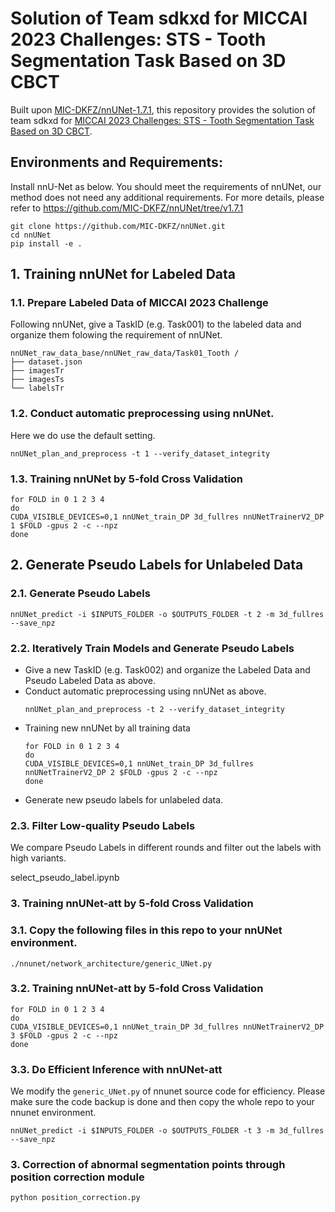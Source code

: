 # Solution of Team sdkxd for MICCAI 2023 Challenges: STS - Tooth Segmentation Task Based on 3D CBCT

Built upon [MIC-DKFZ/nnUNet-1.7.1](https://github.com/MIC-DKFZ/nnUNet/tree/v1.7.1), this repository provides the solution of team sdkxd for [MICCAI 2023 Challenges: STS - Tooth Segmentation Task Based on 3D CBCT](https://tianchi.aliyun.com/competition/entrance/532087/rankingList).

## Environments and Requirements:
Install nnU-Net as below. You should meet the requirements of nnUNet, our method does not need any additional requirements. For more details, please refer to https://github.com/MIC-DKFZ/nnUNet/tree/v1.7.1
```
git clone https://github.com/MIC-DKFZ/nnUNet.git
cd nnUNet
pip install -e .
```

## 1. Training nnUNet for Labeled Data
### 1.1. Prepare Labeled Data of MICCAI 2023 Challenge
Following nnUNet, give a TaskID (e.g. Task001) to the labeled data and organize them folowing the requirement of nnUNet.

    nnUNet_raw_data_base/nnUNet_raw_data/Task01_Tooth /
    ├── dataset.json
    ├── imagesTr
    ├── imagesTs
    └── labelsTr
### 1.2. Conduct automatic preprocessing using nnUNet.
Here we do use the default setting.
```
nnUNet_plan_and_preprocess -t 1 --verify_dataset_integrity
```
### 1.3. Training nnUNet by 5-fold Cross Validation
```
for FOLD in 0 1 2 3 4
do
CUDA_VISIBLE_DEVICES=0,1 nnUNet_train_DP 3d_fullres nnUNetTrainerV2_DP 1 $FOLD -gpus 2 -c --npz
done
```

## 2. Generate Pseudo Labels for Unlabeled Data

### 2.1. Generate Pseudo Labels
```
nnUNet_predict -i $INPUTS_FOLDER -o $OUTPUTS_FOLDER -t 2 -m 3d_fullres --save_npz
```

### 2.2. Iteratively Train Models and Generate Pseudo Labels
- Give a new TaskID (e.g. Task002) and organize the Labeled Data and Pseudo Labeled Data as above.
- Conduct automatic preprocessing using nnUNet as above.
  ```
  nnUNet_plan_and_preprocess -t 2 --verify_dataset_integrity
  ```
- Training new nnUNet by all training data
  ```
  for FOLD in 0 1 2 3 4
  do
  CUDA_VISIBLE_DEVICES=0,1 nnUNet_train_DP 3d_fullres nnUNetTrainerV2_DP 2 $FOLD -gpus 2 -c --npz
  done
  ```
- Generate new pseudo labels for unlabeled data.

### 2.3. Filter Low-quality Pseudo Labels
We compare Pseudo Labels in different rounds and filter out the labels with high variants.

select_pseudo_label.ipynb


### 3. Training nnUNet-att by 5-fold Cross Validation
### 3.1. Copy the following files in this repo to your nnUNet environment.
```
./nnunet/network_architecture/generic_UNet.py
```
### 3.2. Training nnUNet-att by 5-fold Cross Validation

```
for FOLD in 0 1 2 3 4
do
CUDA_VISIBLE_DEVICES=0,1 nnUNet_train_DP 3d_fullres nnUNetTrainerV2_DP 3 $FOLD -gpus 2 -c --npz
done
```

### 3.3.  Do Efficient Inference with nnUNet-att
We modify the `generic_UNet.py` of nnunet source code for efficiency. Please make sure the code backup is done and then copy the whole repo to your nnunet environment.
```
nnUNet_predict -i $INPUTS_FOLDER -o $OUTPUTS_FOLDER -t 3 -m 3d_fullres --save_npz
```

### 3. Correction of abnormal segmentation points through position correction module

```
python position_correction.py
```